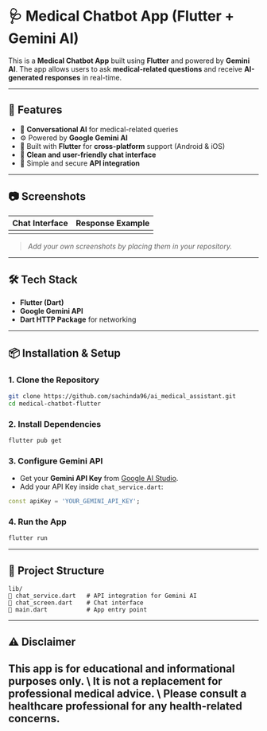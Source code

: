 # 🩺 Medical Chatbot App (Flutter + Gemini AI)

This is a **Medical Chatbot App** built using **Flutter** and powered by **Gemini AI**. The app allows users to ask **medical-related questions** and receive **AI-generated responses** in real-time.

---

## 🚀 Features

- 💬 **Conversational AI** for medical-related queries
- ⚙️ Powered by **Google Gemini AI**
- 📱 Built with **Flutter** for **cross-platform** support (Android & iOS)
- 🎨 **Clean and user-friendly chat interface**
- 🔐 Simple and secure **API integration**

---

## 📷 Screenshots

| Chat Interface | Response Example |
| -------------- | ---------------- |
|                |                  |

> *Add your own screenshots by placing them in your repository.*

---

## 🛠️ Tech Stack

- **Flutter (Dart)**
- **Google Gemini API**
- **Dart HTTP Package** for networking

---

## 📦 Installation & Setup

### 1. Clone the Repository

```bash
git clone https://github.com/sachinda96/ai_medical_assistant.git
cd medical-chatbot-flutter
```

### 2. Install Dependencies

```bash
flutter pub get
```

### 3. Configure Gemini API

- Get your **Gemini API Key** from [Google AI Studio](https://aistudio.google.com/app/apikey).
- Add your API Key inside `chat_service.dart`:

```dart
const apiKey = 'YOUR_GEMINI_API_KEY';
```

### 4. Run the App

```bash
flutter run
```

---

## 📂 Project Structure

```
lib/
🔗 chat_service.dart   # API integration for Gemini AI
🔗 chat_screen.dart    # Chat interface
🔗 main.dart           # App entry point
```

---

## ⚠️ Disclaimer

This app is for **educational and informational purposes only**.
\ It is **not a replacement for professional medical advice**.
\ Please consult a healthcare professional for any health-related concerns.
---

